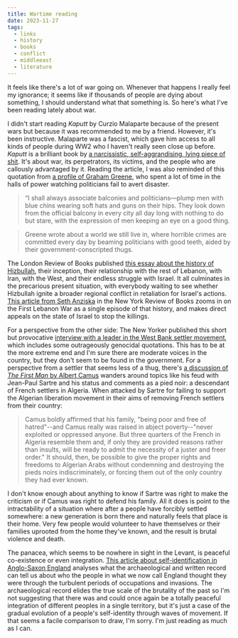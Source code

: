```yaml
---
title: Wartime reading
date: 2023-11-27
tags:
  - links
  - history
  - books
  - conflict
  - middleeast
  - literature
---
```

It feels like there's a lot of war going on. Whenever that happens I really feel my ignorance; it seems like if thousands of people are dying about something, I should understand what that something is. So here's what I've been reading lately about war.

I didn't start reading *Kaputt* by Curzio Malaparte because of the present wars but because it was recommended to me by a friend. However, it's been instructive. Malaparte was a fascist, which gave him access to all kinds of people during WW2 who I haven't really seen close up before. *Kaputt* is a brilliant book by [a narcissistic, self-aggrandising, lying piece of shit][1]. It's about war, its perpetrators, its victims, and the people who are callously advantaged by it. Reading the article, I was also reminded of this quotation from [a profile of Graham Greene][6], who spent a lot of time in the halls of power watching politicians fail to avert disaster.

>“I shall always associate balconies and politicians—plump men with blue chins wearing soft hats and guns on their hips. They look down from the official balcony in every city all day long with nothing to do but stare, with the expression of men keeping an eye on a good thing.

>Greene wrote about a world we still live in, where horrible crimes are committed every day by beaming politicians with good teeth, aided by their government-conscripted thugs.

The London Review of Books published [this essay about the history of Hizbullah][2], their inception, their relationship with the rest of Lebanon, with Iran, with the West, and their endless struggle with Israel. It all culminates in the precarious present situation, with everybody waiting to see whether Hizbullah ignite a broader regional conflict in retaliation for Israel's actions. [This article from Seth Anziska][3] in the New York Review of Books zooms in on the First Lebanon War as a single episode of that history, and makes direct appeals on the state of Israel to stop the killings.

For a perspective from the other side: The New Yorker published this short but provocative [interview with a leader in the West Bank settler movement][5], which includes some outrageously  genocidal quotations. This has to be at the more extreme end and I'm sure there are moderate voices in the country, but they don't seem to be found in the government. For a perspective from a settler that seems less of a thug, there's [a discussion of *The First Man* by Albert Camus][4] wanders around topics like his feud with Jean-Paul Sartre and his status and comments as a pied noir: a descendant of French settlers in Algeria. When attacked by Sartre for failing to support the Algerian liberation movement in their aims of removing French settlers from their country:

>Camus boldly affirmed that his family, "being poor and free of hatred"--and Camus really was raised in abject poverty--"never exploited or oppressed anyone. But three quarters of the French in Algeria resemble them and, if only they are provided reasons rather than insults, will be ready to admit the necessity of a juster and freer order." It should, then, be possible to give the proper rights and freedoms to Algerian Arabs without condemning and destroying the pieds noirs indiscriminately, or forcing them out of the only country they had ever known.

I don't know enough about anything to know if Sartre was right to make the criticism or if Camus was right to defend his family. All it does is point to the intractability of a situation where after a people have forcibly settled somewhere: a new generation is born there and naturally feels that place is their home. Very few people would volunteer to have themselves or their families uprooted from the home they've known, and the result is brutal violence and death.

The panacea, which seems to be nowhere in sight in the Levant, is peaceful co-existence or even integration. [This article about self-identification in Anglo-Saxon England][7] analyses what the archaeological and written record can tell us about who the people in what we now call England thought they were through the turbulent periods of occupations and invasions. The archaeological record elides the true scale of the brutality of the past so I'm not suggesting that there was and could once again be a totally peaceful integration of different peoples in a single territory, but it's just a case of the gradual evolution of a people's self-identity through waves of movement. If that seems a facile comparison to draw, I'm sorry. I'm just reading as much as I can.

[1]: https://www.artforum.com/columns/john-ganz-on-casa-malaparte-furniture-252194/
[2]: https://www.lrb.co.uk/the-paper/v45/n23/zain-samir/hizbullah-s-war
[3]: https://www.nybooks.com/online/2023/11/09/let-us-not-hurry-to-our-doom-israel-gaza/
[4]: https://www.booksandculture.com/articles/1996/mayjun/6b3019.html
[5]: https://www.newyorker.com/news/q-and-a/the-extreme-ambitions-of-west-bank-settlers
[6]: https://newrepublic.com/article/161645/graham-greene-world-biography-book-review
[7]: https://archaeology.co.uk/articles/features/who-did-the-anglo-saxons-think-they-were.htm